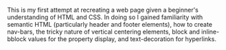 This is my first attempt at recreating a web page given a beginner's understanding of HTML and CSS.
In doing so I gained familiarity with semantic HTML (particularly header and footer elements), how to create nav-bars, the tricky nature of vertical centering elements, block and inline-bblock values for the property display, and text-decoration for hyperlinks.
